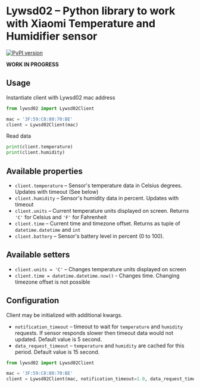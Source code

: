 # Lywsd02 – Python library to work with Xiaomi Temperature and Humidifier sensor

[![PyPI version](https://badge.fury.io/py/lywsd02.svg)](https://pypi.org/project/lywsd02/)

**WORK IN PROGRESS**

## Usage

Instantiate client with Lywsd02 mac address

```python
from lywsd02 import Lywsd02Client

mac = '3F:59:C8:80:70:BE'
client = Lywsd02Client(mac)
```

Read data

```python
print(client.temperature)
print(client.humidity)
```

## Available properties

* `client.temperature` – Sensor's temperature data in Celsius degrees. Updates with timeout (See below)
* `client.humidity` – Sensor's humidity data in percent. Updates with timeout
* `client.units` – Current temperature units displayed on screen. Returns `'C'` for Celsius and `'F'` for Fahrenheit
* `client.time` – Current time and timezone offset. Returns as tuple of `datetime.datetime` and `int`
* `client.battery` – Sensor's battery level in percent (0 to 100).

## Available setters

* `client.units = 'C'` – Changes temperature units displayed on screen
* `client.time = datetime.datetime.now()` - Changes time. Changing timezone offset is not possible

## Configuration

Client may be initialized with additional kwargs.

* `notification_timeout` – timeout to wait for `temperature` and `humidity` requests. If sensor responds slower 
then timeout data would not updated. Default value is 5 second.
* `data_request_timeout` – `temperature` and `humidity` are cached for this period. Default value is 15 second.

```python
from lywsd02 import Lywsd02Client

mac = '3F:59:C8:80:70:BE'
client = Lywsd02Client(mac, notification_timeout=1.0, data_request_timeout=30.0)
```
